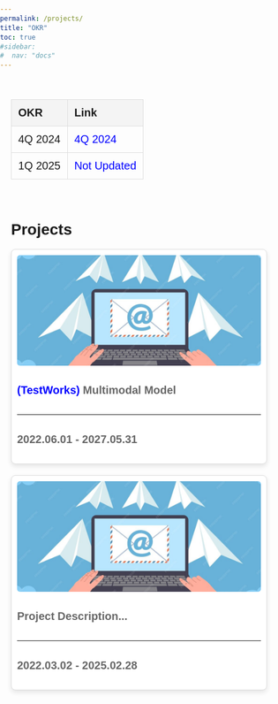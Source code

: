 ```yaml
---
permalink: /projects/
title: "OKR"
toc: true
#sidebar:
#  nav: "docs"
---
```

<html lang="en">
<head>
<meta charset="UTF-8">
<meta name="viewport" content="width=device-width, initial-scale=1.0">
<title>Projects Overview</title>
<style>
  body {
    font-family: Arial, sans-serif;
    margin: 0;
    padding: 0;
  }
  .container {
    max-width: 1200px;
    margin: auto;
    padding: 20px;
  }
  .projects-grid {
    display: grid;
    grid-template-columns: repeat(auto-fill, minmax(300px, 1fr));
    gap: 20px;
  }
  .project-card {
    background-color: white;
    border: 1px solid #ddd;
    padding: 10px;
    border-radius: 8px;
    box-shadow: 0 4px 8px rgba(0,0,0,0.1);
    display: grid;
    grid-template-rows: auto 1fr auto;
    gap: 10px;
  }
  .project-card img {
    width: 100%;
    height: 200px;
    object-fit: cover;
    border-radius: 5px;
    grid-row: 1;
  }
  .project-card h2 {
    font-size: 18px;
    color: #333;
    margin-top: 10px;
  }
  .project-card p {
    font-size: 20px;
    color: #666;
    line-height: 1.4;
    margin-top: 20px;
    font-weight: bold;
    grid-row: 2;
  }
  .blue-text {
    color: blue;
  }
  .project-card hr {
  grid-row: 3;
  width: 100%;
  margin: 0;
  }
.project-card p:last-child {
  grid-row: 4;
  align-self: end;
  }
  .okr-table {
    width: 100%;
    border-collapse: collapse;
    margin-bottom: 20px;
    font-size: 20px;
  }
  .okr-table th, .okr-table td {
    border: 1px solid #ddd;
    padding: 12px;
    text-align: left;
  }
  .okr-table th {
    background-color: #f4f4f4;
    font-weight: bold;
  }
  .okr-table a {
    color: blue;
    text-decoration: none;
  }
  .okr-table a:hover {
    text-decoration: underline;
  }
</style>
</head>
<body>
<div class="container">
  <!-- OKR Table -->
  <table class="okr-table">
    <tr>
      <th>OKR</th>
      <th>Link</th>
    </tr>
    <tr>
      <td>4Q 2024</td>
      <td><a href="https://docs.google.com/spreadsheets/d/1U2NOStfZAYv_JFSqhG1v_Di8rl1TE101bqefWPKfuiI/edit?gid=1476668900#gid=1476668900" target="_blank">4Q 2024</a></td>
    </tr>
    <tr>
      <td>1Q 2025</td>
      <td><a href="https://docs.google.com/spreadsheets/d/1U2NOStfZAYv_JFSqhG1v_Di8rl1TE101bqefWPKfuiI/edit?gid=1476668900#gid=1476668900" target="_blank">Not Updated</a></td>
    </tr>
    <!-- OKR 행 추가 -->
  </table><br>
  <h1>Projects</h1>
  <div class="projects-grid">
    <div class="project-card">
      <img src="../assets/images/mail.PNG" alt="Project 1">
      <p><span class="blue-text">(TestWorks)</span> Multimodal Model</p><hr>
      <p>2022.06.01 - 2027.05.31</p>
    </div>
    <div class="project-card">
      <img src="../assets/images/mail.PNG" alt="Project 2">
      <p>Project Description...</p><hr>
      <p>2022.03.02 - 2025.02.28</p>
    </div>
    <!-- 프로젝트 카드 추가 -->
  </div>
</div>
</body>
</html>

